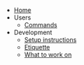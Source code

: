 - [Home](/ "Karen Bot docs")
- Users
	- [Commands](users/commands.md)
- Development
	- [Setup instructions](development/setupguide.md)
	- [Etiquette](development/etiquette.md)
	- [What to work on](development/whatToWorkOn.md)
